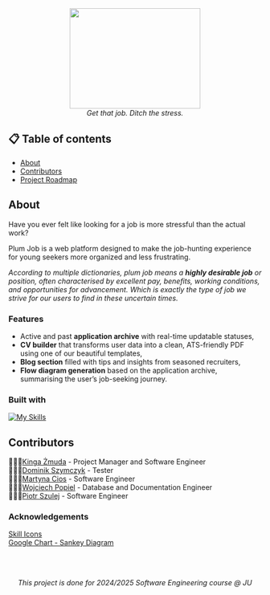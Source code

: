 <div align="center">
  <img src="https://github.com/user-attachments/assets/4adc9313-c87a-43c6-b590-8c3c67d20934" width="260" height="200" ><br>
  <i>Get that job. Ditch the stress.</i>
</div>

## 📋 Table of contents
+ [About](#about)
+ [Contributors](#contributors)
+ [Project Roadmap](https://github.com/PlumDevs/.github-private/blob/main/Roadmap.md)

## About
Have you ever felt like looking for a job is more stressful than the actual work?

Plum Job is a web platform designed to make the job-hunting experience for young seekers more organized and less frustrating. 

_According to multiple dictionaries, plum job means a __highly desirable job__ or position, often characterised by excellent pay, benefits, working conditions, and opportunities for advancement. Which is exactly the type of job we strive for our users to find in these uncertain times._

### Features 
+ Active and past __application archive__ with real-time updatable statuses, 
+ __CV builder__ that transforms user data into a clean, ATS-friendly PDF using one of our beautiful templates,
+ __Blog section__ filled with tips and insights from seasoned recruiters,
+ __Flow diagram generation__ based on the application archive, summarising the user’s job-seeking journey.

### Built with
[![My Skills](https://skillicons.dev/icons?i=java,spring,mysql,idea,figma,aws&theme=light)](https://skillicons.dev)

<!-- TODO:
## Demo
<Here there will be a link to a deployed demo of our platform>

## Getting started
<Here there will be instructions on installing and running our project locally, via clonning from repo>
### Prerequisites (mysql, java, maven, etc.)
### Instalation (cloning project, setting up database using our script, addind .env, etc)
``` git clone https://github.com/PlumDevs/PlumJob.git ```
-->

## Contributors
👩🏻‍💻[Kinga Żmuda](https://github.com/kingazm) - Project Manager and Software Engineer <br>
👨🏼‍💻[Dominik Szymczyk](https://github.com/tytusszymczyk) - Tester <br>
👩🏼‍💻[Martyna Cios](https://github.com/cssma) - Software Engineer <br>
👨🏻‍💻[Wojciech Popiel](https://github.com/PopielWojciech) - Database and Documentation Engineer <br>
👨🏻‍💻[Piotr Szulej](https://github.com/PiterParker32) - Software Engineer

<!-- ## Contact -->

### Acknowledgements
[Skill Icons](https://github.com/tandpfun/skill-icons) <br>
[Google Chart - Sankey Diagram](https://developers.google.com/chart/interactive/docs/gallery/sankey?hl=pl)

<div align="center">
  <br>
  <img src="https://github.com/user-attachments/assets/1d1d6996-92f8-4662-bf9c-a4ab75241286" width="15" height="15"><br>
  <br>
  <i>This project is done for 2024/2025 Software Engineering course @ JU </i>
</div>
